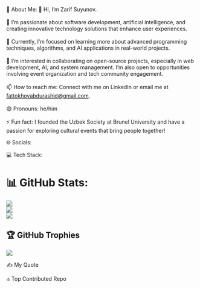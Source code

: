 💫 About Me:
👋 Hi, I’m Zarif Suyunov.<br><br>👀 I’m passionate about software development, artificial intelligence, and creating innovative technology solutions that enhance user experiences.<br><br>🌱 Currently, I’m focused on learning more about advanced programming techniques, algorithms, and AI applications in real-world projects.<br><br>💞️ I’m interested in collaborating on open-source projects, especially in web development, AI, and system management. I’m also open to opportunities involving event organization and tech community engagement.<br><br>📫 How to reach me: Connect with me on LinkedIn or email me at fattokhovabdurashid@gmail.com.<br><br>😄 Pronouns: he/him<br><br>⚡️ Fun fact: I founded the Uzbek Society at Brunel University and have a passion for exploring cultural events that bring people together!

🌐 Socials:


💻 Tech Stack:


# 📊 GitHub Stats:
![](https://github-readme-stats.vercel.app/api?username=zsuyunov&theme=dark&hide_border=false&include_all_commits=false&count_private=false)<br/>
![](https://github-readme-streak-stats.herokuapp.com/?user=zsuyunov&theme=dark&hide_border=false)<br/>
![](https://github-readme-stats.vercel.app/api/top-langs/?username=zsuyunov&theme=dark&hide_border=false&include_all_commits=false&count_private=false&layout=compact)

## 🏆 GitHub Trophies
![](https://github-profile-trophy.vercel.app/?username=zsuyunov&theme=radical&no-frame=false&no-bg=true&margin-w=4)


✍️ My Quote


🔝 Top Contributed Repo
